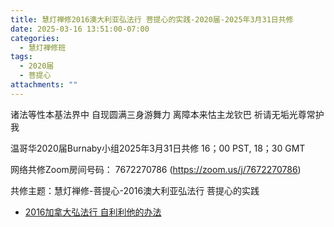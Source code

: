 ```yaml
---
title: 慧灯禅修2016澳大利亚弘法行 菩提心的实践-2020届-2025年3月31日共修
date: 2025-03-16 13:51:00-07:00
categories:
  - 慧灯禅修班
tags:
  - 2020届
  - 菩提心
attachments: ""
---
```

诸法等性本基法界中 自现圆满三身游舞力
离障本来怙主龙钦巴 祈请无垢光尊常护我

温哥华2020届Burnaby小组2025年3月31日共修
16；00 PST, 18；30 GMT

网络共修Zoom房间号码： 7672270786 (<https://zoom.us/j/7672270786>)

共修主题：慧灯禅修-菩提心-2016澳大利亚弘法行 菩提心的实践

* [2016加拿大弘法行 自利利他的办法](https://www.fohuifayu.com/index.php/huideng-jiangtang/huanqiu-xilie/aoda-liya/1154-l16021)






